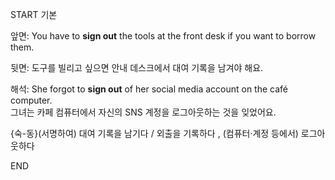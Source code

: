 START
기본

앞면:
You have to **sign out** the tools at the front desk if you want to borrow them.  


뒷면:
도구를 빌리고 싶으면 안내 데스크에서 대여 기록을 남겨야 해요.


해석:
She forgot to **sign out** of her social media account on the café computer.  
그녀는 카페 컴퓨터에서 자신의 SNS 계정을 로그아웃하는 것을 잊었어요.

{숙-동}(서명하여) 대여 기록을 남기다 / 외출을 기록하다 , (컴퓨터·계정 등에서) 로그아웃하다
<!--ID: 1746271863359-->
END
